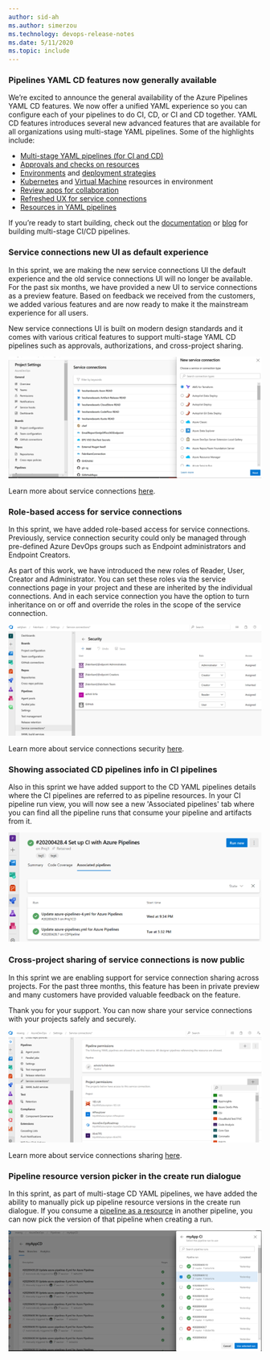 ```yaml
---
author: sid-ah
ms.author: simerzou
ms.technology: devops-release-notes
ms.date: 5/11/2020
ms.topic: include
---
```


### Pipelines YAML CD features now generally available

We’re excited to announce the general availability of the Azure Pipelines YAML CD features. We now offer a unified YAML experience so you can configure each of your pipelines to do CI, CD, or CI and CD together. YAML CD features introduces several new advanced features that are available for all organizations using multi-stage YAML pipelines. Some of the highlights include:

- [Multi-stage YAML pipelines (for CI and CD)](https://docs.microsoft.com/azure/devops/pipelines/process/stages?view=azure-devops&tabs=yaml)
- [Approvals and checks on resources](https://docs.microsoft.com/azure/devops/pipelines/process/approvals?view=azure-devops&tabs=check-pass)
- [Environments](https://docs.microsoft.com/azure/devops/pipelines/process/environments?view=azure-devops) and [deployment strategies](https://docs.microsoft.com/azure/devops/pipelines/process/deployment-jobs?view=azure-devops#deployment-strategies)
- [Kubernetes](https://docs.microsoft.com/azure/devops/pipelines/process/environments-kubernetes?view=azure-devops) and [Virtual Machine](https://docs.microsoft.com/azure/devops/pipelines/process/environments-virtual-machines?view=azure-devops) resources in environment
- [Review apps for collaboration](https://docs.microsoft.com/azure/devops/pipelines/process/environments-kubernetes?view=azure-devops#setup-review-app)
- [Refreshed UX for service connections](https://docs.microsoft.com/azure/devops/pipelines/library/service-endpoints?view=azure-devops&tabs=yaml)
- [Resources in YAML pipelines](https://docs.microsoft.com/azure/devops/pipelines/process/resources?view=azure-devops&tabs=schema)

If you’re ready to start building, check out the [documentation](https://docs.microsoft.com/azure/devops/pipelines/yaml-schema?view=azure-devops&tabs=schema%2Cparameter-schema)&nbsp;or [blog](https://devblogs.microsoft.com/devops/announcing-general-availability-of-azure-pipelines-yaml-cd)&nbsp;for building multi-stage CI/CD pipelines.

### Service connections new UI as default experience

In this sprint, we are making the new service connections UI the default experience and the old service connections UI will no longer be available. For the past six months, we have provided a new UI to service connections as a preview feature. Based on feedback we received from the customers, we added various features and are now ready to make it the mainstream experience for all users.

New service connections UI is built on modern design standards and it comes with various critical features to support multi-stage YAML CD pipelines such as approvals, authorizations, and cross-project sharing.

![Service connections new UI.](../../media/169-pipelines-3-0.png)

Learn more about service connections [here](https://aka.ms/SCLearnMore).

### Role-based access for service connections

In this sprint, we have added role-based access for service connections. Previously, service connection security could only be managed through pre-defined Azure DevOps groups such as Endpoint administrators and Endpoint Creators.

As part of this work, we have introduced the new roles of Reader, User, Creator and Administrator. You can set these roles via the service connections page in your project and these are inherited by the individual connections. And in each service connection you have the option to turn inheritance on or off and override the roles in the scope of the service connection.

![Role-based access for service connections.](../../media/169-pipelines-0-0.png)

Learn more about service connections security [here](https://aka.ms/SCLearnMore).

### Showing associated CD pipelines info in CI pipelines

Also in this sprint we have added support to the CD YAML pipelines details where the CI pipelines are referred to as pipeline resources. In your CI pipeline run view, you will now see a new 'Associated pipelines' tab where you can find all the pipeline runs that consume your pipeline and artifacts from it.

![Showing associated CD pipelines info in CI pipelines.](../../media/169-pipelines-5-0.png)

### Cross-project sharing of service connections is now public

In this sprint we are enabling support for service connection sharing across projects. For the past three months, this feature has been in private preview and many customers have provided valuable feedback on the feature.

Thank you for your support. You can now share your service connections with your projects safely and securely.

![Cross-project sharing of service connections.](../../media/169-pipelines-4-0.png)

Learn more about service connections sharing [here](https://aka.ms/SCLearnMore).

### Pipeline resource version picker in the create run dialogue

In this sprint, as part of multi-stage CD YAML pipelines, we have added the ability to manually pick up pipeline resource versions in the create run dialogue. If you consume a [pipeline as a resource](https://docs.microsoft.com/azure/devops/pipelines/process/resources?view=azure-devops&tabs=schema#resources-pipelines) in another pipeline, you can now pick the version of that pipeline when creating a run.

![Pipeline resource version picker.](../../media/169-pipelines-2-0.png)
